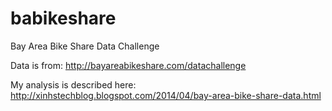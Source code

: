 babikeshare
===========

Bay Area Bike Share Data Challenge

Data is from:
http://bayareabikeshare.com/datachallenge

My analysis is described here:
http://xinhstechblog.blogspot.com/2014/04/bay-area-bike-share-data.html
